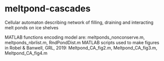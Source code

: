 # meltpond-cascades
Cellular automaton describing network of filling, draining and interacting melt ponds on ice shelves

MATLAB functions encoding model are: meltponds_nonconserve.m, meltponds_nbrlist.m, RndPondDist.m
MATLAB scripts used to make figures in Robel & Banwell, GRL, 2019: Meltpond_CA_fig2.m, Meltpond_CA_fig3.m, Meltpond_CA_fig4.m
